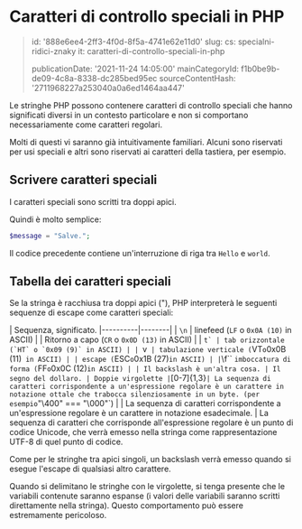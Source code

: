Caratteri di controllo speciali in PHP
======================================

> id: '888e6ee4-2ff3-4f0d-8f5a-4741e62e11d0'
> slug:
> 	cs: specialni-ridici-znaky
> 	it: caratteri-di-controllo-speciali-in-php
> 
> publicationDate: '2021-11-24 14:05:00'
> mainCategoryId: f1b0be9b-de09-4c8a-8338-dc285bed95ec
> sourceContentHash: '2711968227a253040a0a6ed1464aa447'

Le stringhe PHP possono contenere caratteri di controllo speciali che hanno significati diversi in un contesto particolare e non si comportano necessariamente come caratteri regolari.

Molti di questi vi saranno già intuitivamente familiari. Alcuni sono riservati per usi speciali e altri sono riservati ai caratteri della tastiera, per esempio.

Scrivere caratteri speciali
-----------------------

I caratteri speciali sono scritti tra doppi apici.

Quindi è molto semplice:

```php
$message = "Salve.";
```

Il codice precedente contiene un'interruzione di riga tra `Hello` e `world`.

Tabella dei caratteri speciali
-------------------------

Se la stringa è racchiusa tra doppi apici ("), PHP interpreterà le seguenti sequenze di escape come caratteri speciali:

| Sequenza, significato.
|----------|--------|
| `\n` | linefeed (`LF` o `0x0A (10)` in ASCII) |
| Ritorno a capo (`CR` o `0x0D (13)` in ASCII) |
| ``t` | tab orizzontale (`HT` o `0x09 (9)` in ASCII) |
| ``v` | tabulazione verticale (`VT` o `0x0B (11)` in ASCII) |
| escape (`ESC` o `0x1B (27)` in ASCII) |
| `\f`` `imboccatura di forma (`FF` o `0x0C (12)` in ASCII) |
| Il backslash è un'altra cosa.
| Il segno del dollaro.
| Doppie virgolette
| `[0-7]{1,3}` | La sequenza di caratteri corrispondente a un'espressione regolare è un carattere in notazione ottale che trabocca silenziosamente in un byte. (per esempio `"\400" === "\000"`) |
| La sequenza di caratteri corrispondente a un'espressione regolare è un carattere in notazione esadecimale.
| La sequenza di caratteri che corrisponde all'espressione regolare è un punto di codice Unicode, che verrà emesso nella stringa come rappresentazione UTF-8 di quel punto di codice.

Come per le stringhe tra apici singoli, un backslash verrà emesso quando si esegue l'escape di qualsiasi altro carattere.

Quando si delimitano le stringhe con le virgolette, si tenga presente che le variabili contenute saranno espanse (i valori delle variabili saranno scritti direttamente nella stringa). Questo comportamento può essere estremamente pericoloso.
